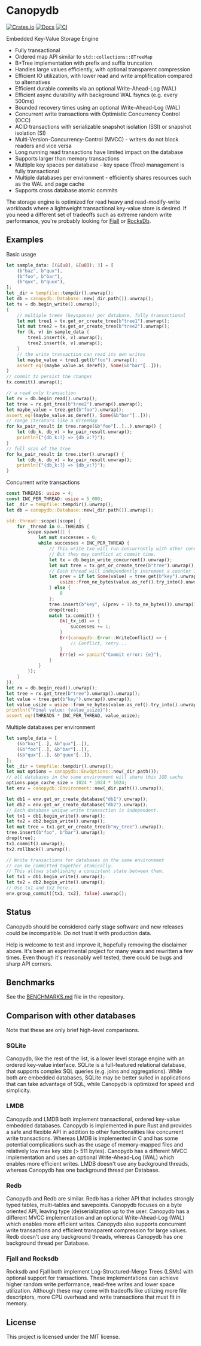 # Canopydb

[![Crates.io](https://img.shields.io/crates/v/canopydb.svg)](https://crates.io/crates/canopydb)
[![Docs](https://docs.rs/canopydb/badge.svg)](https://docs.rs/canopydb/latest)
[![CI](https://github.com/arthurprs/canopydb/actions/workflows/ci.yml/badge.svg)](https://github.com/arthurprs/canopydb/actions/workflows/ci.yml)

Embedded Key-Value Storage Engine

* Fully transactional
* Ordered map API similar to `std::collections::BTreeMap`
* B+Tree implementation with prefix and suffix truncation
* Handles large values efficiently, with optional transparent compression
* Efficient IO utilization, with lower read and write amplification compared to alternatives
* Efficient durable commits via an optional Write-Ahead-Log (WAL)
* Efficient async durability with background WAL fsyncs (e.g. every 500ms)
* Bounded recovery times using an optional Write-Ahead-Log (WAL)
* Concurrent write transactions with Optimistic Concurrency Control (OCC)
* ACID transactions with serializable snapshot isolation (SSI) or snapshot isolation (SI)
* Multi-Version-Concurrency-Control (MVCC) - writers do not block readers and vice versa
* Long running read transactions have limited impact on the database
* Supports larger than memory transactions
* Multiple key spaces per database - key space (Tree) management is fully transactional
* Multiple databases per environment - efficiently shares resources such as the WAL and page cache
* Supports cross database atomic commits

The storage engine is optimized for read heavy and read-modify-write workloads where a lightweight transactional key-value store is desired. If you need a different set of tradeoffs such as extreme random write performance, you're probably looking for [Fjall](https://github.com/fjall-rs/) or [RocksDb](https://github.com/facebook/rocksdb/).

## Examples

Basic usage

```rust
let sample_data: [(&[u8], &[u8]); 3] = [
    (b"baz", b"qux"),
    (b"foo", b"bar"),
    (b"qux", b"quux"),
];
let _dir = tempfile::tempdir().unwrap();
let db = canopydb::Database::new(_dir.path()).unwrap();
let tx = db.begin_write().unwrap();
{
    // multiple trees (keyspaces) per database, fully transactional
    let mut tree1 = tx.get_or_create_tree(b"tree1").unwrap();
    let mut tree2 = tx.get_or_create_tree(b"tree2").unwrap();
    for (k, v) in sample_data {
        tree1.insert(k, v).unwrap();
        tree2.insert(k, v).unwrap();
    }
    // the write transaction can read its own writes
    let maybe_value = tree1.get(b"foo").unwrap();
    assert_eq!(maybe_value.as_deref(), Some(&b"bar"[..]));
}
// commit to persist the changes
tx.commit().unwrap();

// a read only transaction
let rx = db.begin_read().unwrap();
let tree = rx.get_tree(b"tree2").unwrap().unwrap();
let maybe_value = tree.get(b"foo").unwrap();
assert_eq!(maybe_value.as_deref(), Some(&b"bar"[..]));
// range iterators like a BTreeMap
for kv_pair_result in tree.range(&b"foo"[..]..).unwrap() {
    let (db_k, db_v) = kv_pair_result.unwrap();
    println!("{db_k:?} => {db_v:?}");
}
// full scan of the tree
for kv_pair_result in tree.iter().unwrap() {
    let (db_k, db_v) = kv_pair_result.unwrap();
    println!("{db_k:?} => {db_v:?}");
}
```

Concurrent write transactions

```rust
const THREADS: usize = 4;
const INC_PER_THREAD: usize = 5_000;
let _dir = tempfile::tempdir().unwrap();
let db = canopydb::Database::new(_dir.path()).unwrap();

std::thread::scope(|scope| {
    for _thread in 0..THREADS {
        scope.spawn(|| {
            let mut successes = 0;
            while successes < INC_PER_THREAD {
                // This write txn will run concurrently with other concurrent transactions.
                // But they may conflict at commit time.
                let tx = db.begin_write_concurrent().unwrap();
                let mut tree = tx.get_or_create_tree(b"tree").unwrap();
                // Each thread will independently increment a counter INC_PER_THREAD times
                let prev = if let Some(value) = tree.get(b"key").unwrap() {
                    usize::from_ne_bytes(value.as_ref().try_into().unwrap())
                } else {
                    0
                };
                tree.insert(b"key", &(prev + 1).to_ne_bytes()).unwrap();
                drop(tree);
                match tx.commit() {
                    Ok(_tx_id) => {
                        successes += 1;
                    }
                    Err(canopydb::Error::WriteConflict) => {
                        // Conflict, retry...
                    }
                    Err(e) => panic!("Commit error: {e}"),
                }
            }
        });
    }
});
let rx = db.begin_read().unwrap();
let tree = rx.get_tree(b"tree").unwrap().unwrap();
let value = tree.get(b"key").unwrap().unwrap();
let value_usize = usize::from_ne_bytes(value.as_ref().try_into().unwrap());
println!("Final value: {value_usize}");
assert_eq!(THREADS * INC_PER_THREAD, value_usize);
```

Multiple databases per environment

```rust
let sample_data = [
    (&b"baz"[..], &b"qux"[..]),
    (&b"foo"[..], &b"bar"[..]),
    (&b"qux"[..], &b"quux"[..]),
];
let _dir = tempfile::tempdir().unwrap();
let mut options = canopydb::EnvOptions::new(_dir.path());
// all databases in the same environment will share this 1GB cache
options.page_cache_size = 1024 * 1024 * 1024;
let env = canopydb::Environment::new(_dir.path()).unwrap();

let db1 = env.get_or_create_database("db1").unwrap();
let db2 = env.get_or_create_database("db2").unwrap();
// Each database unique write transaction is independent.
let tx1 = db1.begin_write().unwrap();
let tx2 = db2.begin_write().unwrap();
let mut tree = tx1.get_or_create_tree(b"my_tree").unwrap();
tree.insert(b"foo", b"bar").unwrap();
drop(tree);
tx1.commit().unwrap();
tx2.rollback().unwrap();

// Write transactions for databases in the same environment
// can be committed together atomically.
// This allows stablishing a consistent state between them.
let tx1 = db1.begin_write().unwrap();
let tx2 = db2.begin_write().unwrap();
// Use tx1 and tx2 here..
env.group_commit([tx1, tx2], false).unwrap();
```

## Status

Canopydb should be considered early stage software and new releases could be incompatible. Do not trust it with production data.

Help is welcome to test and improve it, hopefully removing the disclaimer above. It's been an experimental project for many years and rewritten a few times. Even though it's reasonably well tested, there could be bugs and sharp API corners.

## Benchmarks

See the [BENCHMARKS.md](https://github.com/arthurprs/canopydb/blob/master/BENCHMARKS.md) file in the repository.

## Comparison with other databases

Note that these are only brief high-level comparisons.

### SQLite

Canopydb, like the rest of the list, is a lower level storage engine with an ordered key-value interface. SQLite is a full-featured relational database, that supports complex SQL queries (e.g. joins and aggregations). While both are embedded databases, SQLite may be better suited in applications that can take advantage of SQL, while Canopydb is optimized for speed and simplicity.

### LMDB

Canopydb and LMDB both implement transactional, ordered key-value embedded databases. Canopydb is implemented in pure Rust and provides a safe and flexible API in addition to other functionalities like concurrent write transactions. Whereas LMDB is implemented in C and has some potential complications such as the usage of memory-mapped files and relatively low max key size (> 511 bytes). Canopydb has a different MVCC implementation and uses an optional Write-Ahead-Log (WAL) which enables more efficient writes. LMDB doesn't use any background threads, whereas Canopydb has one background thread per Database.

### Redb

Canopydb and Redb are similar. Redb has a richer API that includes strongly typed tables, multi-tables and savepoints. Canopydb focuses on a byte oriented API, leaving type (de)serialization up to the user. Canopydb has a different MVCC implementation and an optional Write-Ahead-Log (WAL) which enables more efficient writes. Canopydb also supports concurrent write transactions and efficient transparent compression for large values. Redb doesn't use any background threads, whereas Canopydb has one background thread per Database.

### Fjall and Rocksdb

Rocksdb and Fjall both implement Log-Structured-Merge Trees (LSMs) with optional support for transactions. These implementations can achieve higher random write performance, read-free writes and lower space utilization. Although these may come with tradeoffs like utilizing more file descriptors, more CPU overhead and write transactions that must fit in memory.

## License

This project is licensed under the MIT license.
